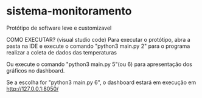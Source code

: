 # sistema-monitoramento
Protótipo de software leve e customizavel 

COMO EXECUTAR? (visual studio code)
Para executar o protótipo, abra a pasta na IDE e execute o comando "python3 main.py 2" para o programa realizar a coleta de dados das temperaturas

Ou execute o comando "python3 main.py 5"(ou 6) para apresentação dos gráficos no dashboard. 

Se a escolha for "python3 main.py 6", o dashboard estará em execução em http://127.0.0.1:8050/
